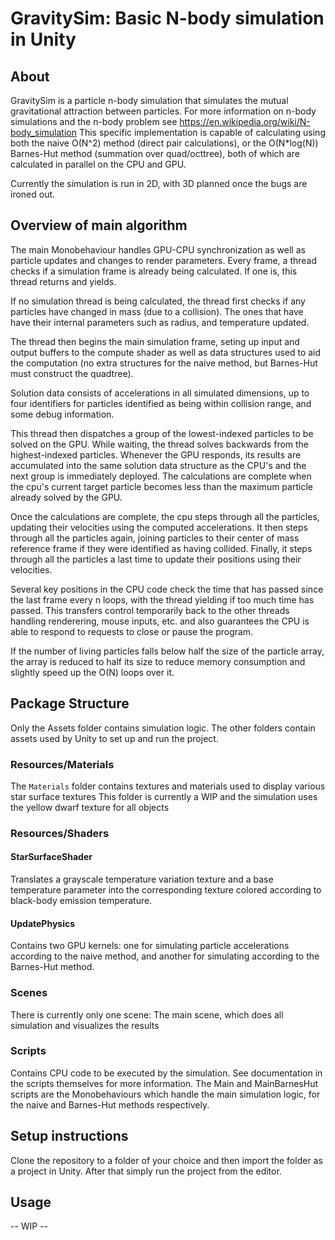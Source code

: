 # GravitySim: Basic N-body simulation in Unity #

## About ##

GravitySim is a particle n-body simulation that simulates the mutual gravitational attraction between particles.
For more information on n-body simulations and the n-body problem see https://en.wikipedia.org/wiki/N-body_simulation
This specific implementation is capable of calculating using both the naive O(N^2) method (direct pair calculations),
or the O(N\*log(N)) Barnes-Hut method (summation over quad/octtree), both of which are calculated in parallel on the
CPU and GPU.

Currently the simulation is run in 2D, with 3D planned once the bugs are ironed out.

## Overview of main algorithm ##

The main Monobehaviour handles GPU-CPU synchronization as well as particle updates and changes to render parameters.
Every frame, a thread checks if a simulation frame is already being calculated. If one is, this thread returns and yields.

If no simulation thread is being calculated, the thread first checks if any particles have changed in mass (due to a collision).
The ones that have have their internal parameters such as radius, and temperature updated.

The thread then begins the main simulation frame, seting up input and output buffers to the compute shader as well as
data structures used to aid the computation (no extra structures for the naive method, but Barnes-Hut must construct the
quadtree).

Solution data consists of accelerations in all simulated dimensions, up to four identifiers for particles identified as being within
collision range, and some debug information.

This thread then dispatches a group of the lowest-indexed particles to be solved on the GPU. While waiting, the thread solves
backwards from the highest-indexed particles. Whenever the GPU responds, its results are accumulated into
the same solution data structure as the CPU's and the next group is immediately deployed. The calculations are complete when
the cpu's current target particle becomes less than the maximum particle already solved by the GPU.

Once the calculations are complete, the cpu steps through all the particles, updating their velocities using the computed accelerations.
It then steps through all the particles again, joining particles to their center of mass reference frame if they were identified as having
collided. Finally, it steps through all the particles a last time to update their positions using their velocities.

Several key positions in the CPU code check the time that has passed since the last frame every n loops, with the thread yielding
if too much time has passed. This transfers control temporarily back to the other threads handling renderering, mouse inputs, etc. and also
guarantees the CPU is able to respond to requests to close or pause the program.

If the number of living particles falls below half the size of the particle array, the array is reduced to half its size to reduce memory
consumption and slightly speed up the O(N) loops over it.

## Package Structure ##

Only the Assets folder contains simulation logic. The other folders contain assets used by Unity to set up and run
the project.

### Resources/Materials ###
The `Materials` folder contains textures and materials used to display various star surface textures
This folder is currently a WIP and the simulation uses the yellow dwarf texture for all objects

### Resources/Shaders ###

#### StarSurfaceShader ####

Translates a grayscale temperature variation texture and a base temperature parameter into the corresponding texture colored
according to black-body emission temperature.

#### UpdatePhysics ####

Contains two GPU kernels: one for simulating particle accelerations according to the naive method, and another for simulating
according to the Barnes-Hut method.

### Scenes ###

There is currently only one scene: The main scene, which does all simulation and visualizes the results

### Scripts ###

Contains CPU code to be executed by the simulation.
See documentation in the scripts themselves for more information. The Main and MainBarnesHut scripts are the Monobehaviours
which handle the main simulation logic, for the naive and Barnes-Hut methods respectively.


## Setup instructions ##

Clone the repository to a folder of your choice and then import the folder as a project in Unity. After that simply run the project from the editor.

## Usage ##

-- WIP --